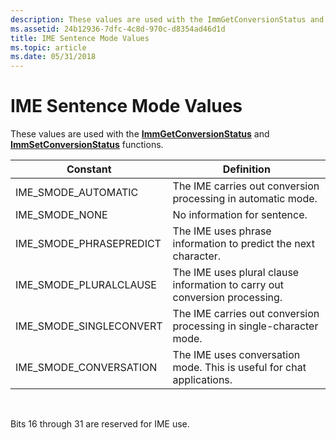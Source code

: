 ```yaml
---
description: These values are used with the ImmGetConversionStatus and ImmSetConversionStatus functions.
ms.assetid: 24b12936-7dfc-4c8d-970c-d8354ad46d1d
title: IME Sentence Mode Values
ms.topic: article
ms.date: 05/31/2018
---
```


# IME Sentence Mode Values

These values are used with the [**ImmGetConversionStatus**](/windows/desktop/api/Imm/nf-imm-immgetconversionstatus) and [**ImmSetConversionStatus**](/windows/desktop/api/Imm/nf-imm-immsetconversionstatus) functions.



| Constant                  | Definition                                                                 |
|---------------------------|----------------------------------------------------------------------------|
| IME\_SMODE\_AUTOMATIC     | The IME carries out conversion processing in automatic mode.               |
| IME\_SMODE\_NONE          | No information for sentence.                                               |
| IME\_SMODE\_PHRASEPREDICT | The IME uses phrase information to predict the next character.             |
| IME\_SMODE\_PLURALCLAUSE  | The IME uses plural clause information to carry out conversion processing. |
| IME\_SMODE\_SINGLECONVERT | The IME carries out conversion processing in single-character mode.        |
| IME\_SMODE\_CONVERSATION  | The IME uses conversation mode. This is useful for chat applications.      |



 

Bits 16 through 31 are reserved for IME use.

 

 



